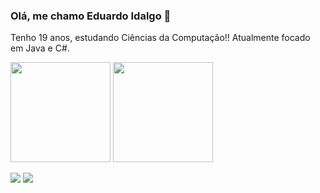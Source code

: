 
### Olá, me chamo Eduardo Idalgo 👋
Tenho 19 anos, estudando Ciências da Computação!!
Atualmente focado em Java e C#.

<img height="160em" src="https://github-readme-stats.vercel.app/api?username=idaaalgo&show_icons=true&theme=dracula&count_private=true)](https://github.com/anuraghazra/github-readme-stats)"/>  <img height="160em" src="https://github-readme-stats.vercel.app/api/top-langs/?username=idaaalgo&layout=compact&langs_count=7&theme=dracula"/>

<div>
 <a href="https://www.instagram.com/idaaalgo/" target="_blank"><img src="https://img.shields.io/badge/-Instagram-%23E4405F?style=for-the-badge&logo=instagram&logoColor=white" target="_blank"></a>
 <a href="https://www.linkedin.com/in/eduardo-idalgo-27b470211/" target="_blank"><img src="https://img.shields.io/badge/-LinkedIn-%230077B5?style=for-the-badge&logo=linkedin&logoColor=white" target="_blank"></a> 
 
</div>
